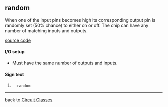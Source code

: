 random
----------
When one of the input pins becomes high its corresponding output pin is randomly set (50% chance) to either on or off.
The chip can have any number of matching inputs and outputs.
 
[source code](https://github.com/eisental/BasicCircuits/blob/master/src/main/java/org/tal/basiccircuits/random.java)

#### I/O setup 
* Must have the same number of outputs and inputs.

#### Sign text
1. `   random   `
***
back to [Circuit Classes](Home)

